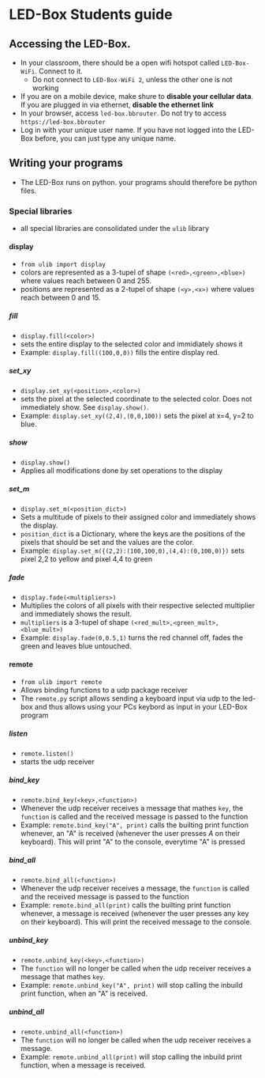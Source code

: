 # LED-Box Students guide

## Accessing the LED-Box. 

* In your classroom, there should be a open wifi hotspot called `LED-Box-WiFi`. Connect to it.
  * Do not connect to `LED-Box-WiFi 2`, unless the other one is not working
* If you are on a mobile device, make shure to **disable your cellular data**. If you are plugged in via ethernet, **disable the ethernet link**
* In your browser, access `led-box.bbrouter`. Do not try to access `https://led-box.bbrouter`
* Log in with your unique user name. If you have not logged into the LED-Box before, you can just type any unique name.

## Writing your programs

* The LED-Box runs on python. your programs should therefore be python files.

### Special libraries

* all special libraries are consolidated under the `ulib` library

#### display

* `from ulib import display`
* colors are represented as a 3-tupel of shape `(<red>,<green>,<blue>)` where values reach between 0 and 255.
* positions are represented as a 2-tupel of shape `(<y>,<x>)` where values reach between 0 and 15.

##### fill

* `display.fill(<color>)`
* sets the entire display to the selected color and immidiately shows it
* Example: `display.fill((100,0,0))` fills the entire display red.

##### set_xy

* `display.set_xy(<position>,<color>)`
* sets the pixel at the selected coordinate to the selected color. Does not immediately show. See `display.show()`.
* Example: `display.set_xy((2,4),(0,0,100))` sets the pixel at x=4, y=2 to blue.

##### show

* `display.show()`
* Applies all modifications done by set operations to the display

##### set_m

* `display.set_m(<position_dict>)`
* Sets a multitude of pixels to their assigned color and immediately shows the display.
* `position_dict` is a Dictionary, where the keys are the positions of the pixels that should be set and the values are the color. 
* Example: `display.set_m({(2,2):(100,100,0),(4,4):(0,100,0)})` sets pixel 2,2 to yellow and pixel 4,4 to green

##### fade

* `display.fade(<multipliers>)`
* Multiplies the colors of all pixels with their respective selected multiplier and immediately shows the result.
* `multipliers` is a 3-tupel of shape `(<red_mult>,<green_mult>,<blue_mult>)`
* Example: `display.fade(0,0.5,1)` turns the red channel off, fades the green and leaves blue untouched.

#### remote

* `from ulib import remote`
* Allows binding functions to a udp package receiver
* The `remote.py` script allows sending a keyboard input via udp to the led-box and thus allows using your PCs keybord as input in your LED-Box program

##### listen

* `remote.listen()`
* starts the udp receiver

##### bind_key

* `remote.bind_key(<key>,<function>)`
* Whenever the udp receiver receives a message that mathes `key`, the `function` is called and the received message is passed to the function
* Example: `remote.bind_key("A", print)` calls the builting print function whenever, an "A" is received (whenever the user presses *A* on their keyboard). This will print "A" to the console, everytime "A" is pressed

##### bind_all

* `remote.bind_all(<function>)`
* Whenever the udp receiver receives a message, the `function` is called and the received message is passed to the function
* Example: `remote.bind_all(print)` calls the builting print function whenever, a message is received (whenever the user presses any key on their keyboard). This will print the received message to the console.

##### unbind_key

* `remote.unbind_key(<key>,<function>)`
* The `function` will no longer be called when the udp receiver receives a message that mathes `key`.
* Example: `remote.unbind_key("A", print)` will stop calling the inbuild print function, when an "A" is received.

##### unbind_all

* `remote.unbind_all(<function>)`
* The `function` will no longer be called when the udp receiver receives a message.
* Example: `remote.unbind_all(print)` will stop calling the inbuild print function, when a message is received.
